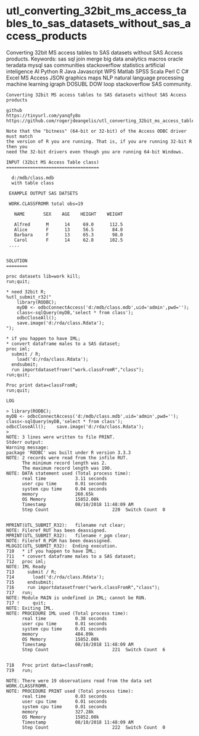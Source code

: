 # utl_converting_32bit_ms_access_tables_to_sas_datasets_without_sas_access_products
Converting 32bit MS access tables to SAS datasets without SAS Access products.  Keywords: sas sql join merge big data analytics macros oracle teradata mysql sas communities stackoverflow statistics artificial inteligence AI Python R Java Javascript WPS Matlab SPSS Scala Perl C C# Excel MS Access JSON graphics maps NLP natural language processing machine learning igraph DOSUBL DOW loop stackoverflow SAS community.

    Converting 32bit MS access tables to SAS datasets without SAS Access products

    github
    https://tinyurl.com/yanqfy8o
    https://github.com/rogerjdeangelis/utl_converting_32bit_ms_access_tables_to_sas_datasets_without_sas_access_products

    Note that the "bitness" (64-bit or 32-bit) of the Access ODBC driver must match
    the version of R you are running. That is, if you are running 32-bit R then you
    need the 32-bit drivers even though you are running 64-bit Windows.

    INPUT (32bit MS Access Table class)
    ===================================

      d:/mdb/class.mdb
      with table class

     EXAMPLE OUTPUT SAS DATSETS

     WORK.CLASSFROMR total obs=19

       NAME       SEX    AGE    HEIGHT    WEIGHT

       Alfred      M      14     69.0      112.5
       Alice       F      13     56.5       84.0
       Barbara     F      13     65.3       98.0
       Carol       F      14     62.8      102.5
     ....


    SOLUTION
    ========

    proc datasets lib=work kill;
    run;quit;

    * need 32bit R;
    %utl_submit_r32("
        library(RODBC);
        myDB <- odbcConnectAccess('d:/mdb/class.mdb',uid='admin',pwd='');
        class<-sqlQuery(myDB,'select * from class');
        odbcCloseAll();
        save.image('d:/rda/class.Rdata');
    ");

    * if you happen to have IML;
    * convert dataframe males to a SAS dataset;
    proc iml;
      submit / R;
        load('d:/rda/class.Rdata');
      endsubmit;
      run importdatasetfromr("work.classFromR","class");
    run;quit;

    Proc print data=classFromR;
    run;quit;

    LOG

    > library(RODBC);
    myDB <- odbcConnectAccess('d:/mdb/class.mdb',uid='admin',pwd='');
    class<-sqlQuery(myDB,'select * from class');
    odbcCloseAll();    save.image('d:/rda/class.Rdata');
    >
    NOTE: 3 lines were written to file PRINT.
    Stderr output:
    Warning message:
    package 'RODBC' was built under R version 3.3.3
    NOTE: 2 records were read from the infile RUT.
          The minimum record length was 2.
          The maximum record length was 190.
    NOTE: DATA statement used (Total process time):
          real time           3.11 seconds
          user cpu time       0.01 seconds
          system cpu time     0.04 seconds
          memory              260.65k
          OS Memory           15852.00k
          Timestamp           08/10/2018 11:48:09 AM
          Step Count                        220  Switch Count  0


    MPRINT(UTL_SUBMIT_R32):   filename rut clear;
    NOTE: Fileref RUT has been deassigned.
    MPRINT(UTL_SUBMIT_R32):   filename r_pgm clear;
    NOTE: Fileref R_PGM has been deassigned.
    MLOGIC(UTL_SUBMIT_R32):  Ending execution.
    710   * if you happen to have IML;
    711   * convert dataframe males to a SAS dataset;
    712   proc iml;
    NOTE: IML Ready
    713     submit / R;
    714       load('d:/rda/class.Rdata');
    715     endsubmit;
    716     run importdatasetfromr("work.classFromR","class");
    717   run;
    NOTE: Module MAIN is undefined in IML; cannot be RUN.
    717 !     quit;
    NOTE: Exiting IML.
    NOTE: PROCEDURE IML used (Total process time):
          real time           0.38 seconds
          user cpu time       0.01 seconds
          system cpu time     0.01 seconds
          memory              484.09k
          OS Memory           15852.00k
          Timestamp           08/10/2018 11:48:09 AM
          Step Count                        221  Switch Count  6


    718   Proc print data=classFromR;
    719   run;

    NOTE: There were 19 observations read from the data set WORK.CLASSFROMR.
    NOTE: PROCEDURE PRINT used (Total process time):
          real time           0.03 seconds
          user cpu time       0.01 seconds
          system cpu time     0.01 seconds
          memory              327.28k
          OS Memory           15852.00k
          Timestamp           08/10/2018 11:48:09 AM
          Step Count                        222  Switch Count  0


